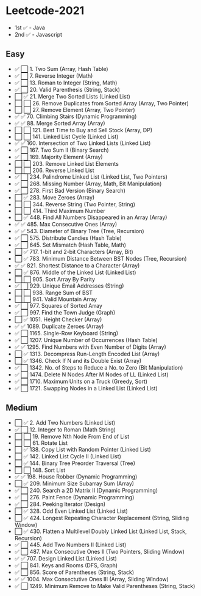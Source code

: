 # Leetcode-2021

- 1st ✅ - Java
- 2nd ✅ - Javascript

## Easy

- ✅ ⬜  1. Two Sum                                      (Array, Hash Table)
- ✅ ⬜  7. Reverse Integer                              (Math)
- ✅ ⬜  13. Roman to Integer                            (String, Math)
- ✅ ⬜  20. Valid Parenthesis                           (String, Stack)
- ⬜ ✅  21. Merge Two Sorted Lists                      (Linked List)
- ⬜ ⬜  26. Remove Duplicates from Sorted Array         (Array, Two Pointer)
- ⬜ ⬜  27. Remove Element                              (Array, Two Pointer)
- ✅ ✅  70. Climbing Stairs                             (Dynamic Programming)
- ✅ ✅  88. Merge Sorted Array                          (Array)
- ⬜ ⬜  121. Best Time to Buy and Sell Stock            (Array, DP)
- ⬜ ⬜  141. Linked List Cycle                          (Linked List)
- ✅ ✅  160. Intersection of Two Linked Lists           (Linked List)
- ✅ ⬜  167. Two Sum II                                 (Binary Search)
- ✅ ⬜  169. Majority Element                           (Array)
- ⬜ ⬜  203. Remove Linked List Elements
- ⬜ ⬜  206. Reverse Linked List
- ✅ ⬜  234. Palindrome Linked List                     (Linked List, Two Pointers)
- ✅ ⬜  268. Missing Number                             (Array, Math, Bit Manipulation)
- ✅ ⬜  278. First Bad Version                          (Binary Search)
- ⬜ ✅  283. Move Zeroes                                (Array)
- ⬜ ⬜  344. Reverse String                             (Two Pointer, String)
- ⬜ ⬜  414. Third Maximum Number
- ⬜ ✅  448. Find All Numbers Disappeared in an Array   (Array)
- ✅ ✅  485. Max Consecutive Ones                       (Array)
- ✅ ✅  543. Diameter of Binary Tree                    (Tree, Recursion)
- ✅ ⬜  575. Distribute Candies                         (Hash Table)
- ✅ ⬜  645. Set Mismatch                               (Hash Table, Math)
- ⬜ ✅  717. 1-bit and 2-bit Characters                 (Array, Bit)
- ⬜ ✅  783. Minimum Distance Between BST Nodes         (Tree, Recursion)
- ✅ ✅  821. Shortest Distance to a Character           (Array)
- ⬜ ✅  876. Middle of the Linked List                  (Linked List)
- ⬜ ⬜  905. Sort Array By Parity
- ✅ ⬜  929. Unique Email Addresses                     (String)
- ⬜ ⬜  938. Range Sum of BST
- ⬜ ⬜  941. Valid Mountain Array
- ✅ ⬜  977. Squares of Sorted Array
- ✅ ⬜  997. Find the Town Judge                        (Graph)
- ⬜ ✅  1051. Height Checker                            (Array)
- ✅ ✅  1089. Duplicate Zeroes                          (Array)
- ✅ ⬜  1165. Single-Row Keyboard                       (String)
- ✅ ⬜  1207. Unique Number of Occurrences              (Hash Table)
- ✅ ✅  1295. Find Numbers with Even Number of Digits   (Array)
- ⬜ ✅  1313. Decompress Run-Length Encoded List        (Array)
- ⬜ ✅  1346. Check If N and its Double Exist           (Array)
- ✅ ⬜  1342. No. of Steps to Reduce a No. to Zero      (Bit Manipulation)
- ✅ ⬜  1474. Delete N Nodes After M Nodes of LL        (Linked List)
- ✅ ⬜  1710. Maximum Units on a Truck                  (Greedy, Sort)
- ✅ ⬜  1721. Swapping Nodes in a Linked List           (Linked List)

## Medium

- ⬜ ✅  2. Add Two Numbers                              (Linked List)
- ✅ ⬜  12. Integer to Roman                            (Math String)
- ⬜ ⬜  19. Remove Nth Node From End of List
- ⬜ ⬜  61. Rotate List
- ⬜ ✅  138. Copy List with Random Pointer              (Linked List)
- ⬜ ✅  142. Linked List Cycle II                       (Linked List)
- ⬜ ✅  144. Binary Tree Preorder Traversal             (Tree)
- ⬜ ⬜  148. Sort List
- ✅ ✅  198. House Robber                               (Dynamic Programming)
- ⬜ ✅  209. Minimum Size Subarray Sum                  (Array)
- ✅ ⬜  240. Search a 2D Matrix II                      (Dynamic Programming)
- ✅ ⬜  276. Paint Fence                                (Dynamic Programming)
- ✅ ⬜  284. Peeking Iterator                           (Design)
- ⬜ ✅  328. Odd Even Linked List                       (Linked List)
- ⬜ ✅  424. Longest Repeating Character Replacement    (String, Sliding Window)
- ⬜ ✅  430. Flatten a Multilevel Doubly Linked List    (Linked List, Stack, Recursion)
- ✅ ⬜  445. Add Two Numbers II                         (Linked List)
- ✅ ⬜  487. Max Consecutive Ones II                    (Two Pointers, Sliding Window)
- ✅ ✅  707. Design Linked List                         (Linked List)
- ✅ ⬜  841. Keys and Rooms                             (DFS, Graph)
- ✅ ⬜  856. Score of Parentheses                       (String, Stack)
- ✅ ✅  1004. Max Consectutive Ones III                 (Array, Sliding Window)
- ✅ ⬜  1249. Minimum Remove to Make Valid Parentheses  (String, Stack)

